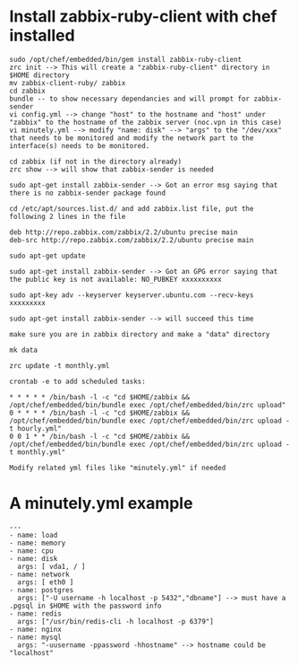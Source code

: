 Install zabbix-ruby-client with chef installed
===========
    sudo /opt/chef/embedded/bin/gem install zabbix-ruby-client
    zrc init --> This will create a "zabbix-ruby-client" directory in $HOME directory
    mv zabbix-client-ruby/ zabbix
    cd zabbix
    bundle -- to show necessary dependancies and will prompt for zabbix-sender
    vi config.yml --> change "host" to the hostname and "host" under "zabbix" to the hostname of the zabbix server (noc.vpn in this case)
    vi minutely.yml --> modify "name: disk" --> "args" to the "/dev/xxx" that needs to be monitored and modify the network part to the interface(s) needs to be monitored.

    cd zabbix (if not in the directory already)
    zrc show --> will show that zabbix-sender is needed
    
    sudo apt-get install zabbix-sender --> Got an error msg saying that there is no zabbix-sender package found
    
    cd /etc/apt/sources.list.d/ and add zabbix.list file, put the following 2 lines in the file
    
    deb http://repo.zabbix.com/zabbix/2.2/ubuntu precise main
    deb-src http://repo.zabbix.com/zabbix/2.2/ubuntu precise main
    
    sudo apt-get update
    
    sudo apt-get install zabbix-sender --> Got an GPG error saying that the public key is not available: NO_PUBKEY xxxxxxxxxx
    
    sudo apt-key adv --keyserver keyserver.ubuntu.com --recv-keys xxxxxxxxx

    sudo apt-get install zabbix-sender --> will succeed this time
    
    make sure you are in zabbix directory and make a "data" directory
    
    mk data
    
    zrc update -t monthly.yml
    
    crontab -e to add scheduled tasks:
    
    * * * * * /bin/bash -l -c "cd $HOME/zabbix && /opt/chef/embedded/bin/bundle exec /opt/chef/embedded/bin/zrc upload"
    0 * * * * /bin/bash -l -c "cd $HOME/zabbix && /opt/chef/embedded/bin/bundle exec /opt/chef/embedded/bin/zrc upload -t hourly.yml"
    0 0 1 * * /bin/bash -l -c "cd $HOME/zabbix && /opt/chef/embedded/bin/bundle exec /opt/chef/embedded/bin/zrc upload -t monthly.yml"

    Modify related yml files like "minutely.yml" if needed
    
A minutely.yml example
======================

    ---
    - name: load
    - name: memory
    - name: cpu
    - name: disk
      args: [ vda1, / ]
    - name: network
      args: [ eth0 ]
    - name: postgres
      args: ["-U username -h localhost -p 5432","dbname"] --> must have a .pgsql in $HOME with the password info 
    - name: redis
      args: ["/usr/bin/redis-cli -h localhost -p 6379"]
    - name: nginx
    - name: mysql
      args: "-uusername -ppassword -hhostname" --> hostname could be "localhost"
    


